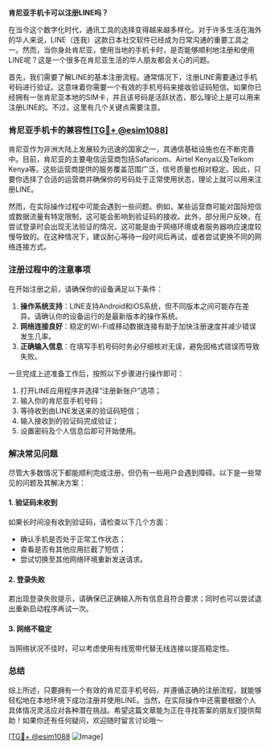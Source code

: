 **肯尼亚手机卡可以注册LINE吗？**

在当今这个数字化时代，通讯工具的选择变得越来越多样化。对于许多生活在海外的华人来说，LINE（连我）这款日本社交软件已经成为日常沟通的重要工具之一。然而，当你身处肯尼亚，使用当地的手机卡时，是否能够顺利地注册和使用LINE呢？这是一个很多在肯尼亚生活的华人朋友都会关心的问题。

首先，我们需要了解LINE的基本注册流程。通常情况下，注册LINE需要通过手机号码进行验证。这意味着你需要一个有效的手机号码来接收验证码短信。如果你已经拥有一张肯尼亚本地的SIM卡，并且该号码是活跃状态，那么理论上是可以用来注册LINE的。不过，这里有几个关键点需要注意。

### 肯尼亚手机卡的兼容性[[TG💪+ @esim1088](https://t.me/s/esim1088)]

肯尼亚作为非洲大陆上发展较为迅速的国家之一，其通信基础设施也在不断完善中。目前，肯尼亚的主要电信运营商包括Safaricom、Airtel Kenya以及Telkom Kenya等。这些运营商提供的服务覆盖范围广泛，信号质量也相对稳定。因此，只要你选择了合适的运营商并确保你的号码处于正常使用状态，理论上就可以用来注册LINE。

然而，在实际操作过程中可能会遇到一些问题。例如，某些运营商可能对国际短信或数据流量有特定限制，这可能会影响到验证码的接收。此外，部分用户反映，在尝试登录时会出现无法验证的情况，这可能是由于网络环境或者服务器响应速度较慢导致的。在这种情况下，建议耐心等待一段时间后再试，或者尝试更换不同的网络连接方式。

### 注册过程中的注意事项

在开始注册之前，请确保你的设备满足以下条件：
1. **操作系统支持**：LINE支持Android和iOS系统，但不同版本之间可能存在差异。请确认你的设备运行的是最新版本的操作系统。
2. **网络连接良好**：稳定的Wi-Fi或移动数据连接有助于加快注册速度并减少错误发生几率。
3. **正确输入信息**：在填写手机号码时务必仔细核对无误，避免因格式错误而导致失败。

一旦完成上述准备工作后，按照以下步骤进行操作即可：
1. 打开LINE应用程序并选择“注册新账户”选项；
2. 输入你的肯尼亚手机号码；
3. 等待收到由LINE发送来的验证码短信；
4. 输入接收到的验证码完成验证；
5. 设置密码及个人信息后即可开始使用。

### 解决常见问题

尽管大多数情况下都能顺利完成注册，但仍有一些用户会遇到障碍。以下是一些常见的问题及其解决方案：

#### 1. 验证码未收到
如果长时间没有收到验证码，请检查以下几个方面：
- 确认手机是否处于正常工作状态；
- 查看是否有其他应用拦截了短信；
- 尝试切换至其他网络环境重新发送请求。

#### 2. 登录失败
若出现登录失败提示，请确保已正确输入所有信息且符合要求；同时也可以尝试退出重新启动程序再试一次。

#### 3. 网络不稳定
当网络状况不佳时，可以考虑使用有线宽带代替无线连接以提高稳定性。

### 总结

综上所述，只要拥有一个有效的肯尼亚手机号码，并遵循正确的注册流程，就能够轻松地在本地环境下成功注册并使用LINE。当然，在实际操作中还需要根据个人具体情况灵活应对各种潜在挑战。希望这篇文章能为正在寻找答案的朋友们提供帮助！如果你还有任何疑问，欢迎随时留言讨论哦～

[[TG💪+ @esim1088](https://t.me/s/esim1088) ![Image](https://i.postimg.cc/4NQfJmqS/Snipaste-2025-05-13-00-14-12.png)]